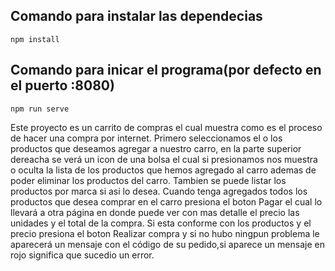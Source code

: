 ## Comando para instalar las dependecias

```
npm install
```

## Comando para inicar el programa(por defecto en el puerto :8080)

```
npm run serve
```

Este proyecto es un carrito de compras el cual muestra como es el proceso de hacer una compra por internet.
Primero seleccionamos el o los productos que deseamos agregar a nuestro carro, en la parte superior dereacha se verá un icon de una bolsa el cual si presionamos nos muestra o oculta la lista de los productos que hemos agregado al carro ademas de poder eliminar los productos del carro.
Tambien se puede listar los productos por marca si asi lo desea.
Cuando tenga agregados todos los productos que desea comprar en el carro presiona el boton Pagar el cual lo llevará a otra página en donde puede ver con mas detalle el precio las unidades y el total de la compra.
Si esta conforme con los productos y el precio presiona el boton Realizar compra y si no hubo ningpun problema le aparecerá un mensaje con el código de su pedido,si aparece un mensaje en rojo significa que sucedio un error.
